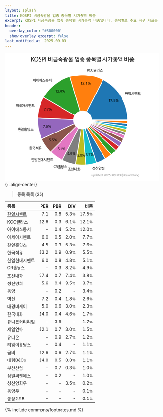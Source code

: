 ```yaml
---
layout: splash
title: KOSPI 비금속광물 업종 종목별 시가총액 비중
excerpt: KOSPI 비금속광물 업종 종목별 시가총액 비중입니다. 종목별로 주요 재무 지표를 함께 표시합니다.
header:
  overlay_color: "#800000"
  show_overlay_excerpt: false
last_modified_at: 2025-09-03
---
```



![KOSPI 비금속광물 업종 종목별 시가총액 비중](/stats/sector/images/kospi_업종_비금속광물_종목.png){: .align-center}


> **종목 목록 (25)**<a id="list"></a>

| **종목** | **PER** | **PBR** | **DIV** | **비중** |
| :------- | ------: | ------: | ------: | -------: |
| [한일시멘트](/300720/) | 7.1 | 0.8 | 5.3<small>%</small> | 17.5<small>%</small> |
| KCC글라스 | 12.6 | 0.3 | 6.1<small>%</small> | 12.1<small>%</small> |
| 아이에스동서 | - | 0.4 | 5.2<small>%</small> | 12.0<small>%</small> |
| 아세아시멘트 | 6.0 | 0.5 | 2.0<small>%</small> | 7.7<small>%</small> |
| 한일홀딩스 | 4.5 | 0.3 | 5.3<small>%</small> | 7.6<small>%</small> |
| 한국석유 | 13.2 | 0.9 | 0.9<small>%</small> | 5.5<small>%</small> |
| 한일현대시멘트 | 6.0 | 0.8 | 4.8<small>%</small> | 5.1<small>%</small> |
| CR홀딩스 | - | 0.3 | 8.2<small>%</small> | 4.9<small>%</small> |
| 조선내화 | 27.4 | 0.7 | 7.4<small>%</small> | 3.8<small>%</small> |
| 성신양회 | 5.6 | 0.4 | 3.5<small>%</small> | 3.7<small>%</small> |
| 동양 | - | 0.2 | - | 3.4<small>%</small> |
| 벽산 | 7.2 | 0.4 | 1.8<small>%</small> | 2.6<small>%</small> |
| 태경비케이 | 5.0 | 0.6 | 3.0<small>%</small> | 2.3<small>%</small> |
| 한국내화 | 14.0 | 0.4 | 4.6<small>%</small> | 1.7<small>%</small> |
| 유니온머티리얼 | - | 3.8 | - | 1.7<small>%</small> |
| 제일연마 | 12.1 | 0.7 | 3.0<small>%</small> | 1.5<small>%</small> |
| 유니온 | - | 0.9 | 2.7<small>%</small> | 1.2<small>%</small> |
| 티웨이홀딩스 | - | 0.4 | - | 1.1<small>%</small> |
| 금비 | 12.6 | 0.6 | 2.7<small>%</small> | 1.1<small>%</small> |
| 대림B&Co | 14.0 | 0.5 | 3.3<small>%</small> | 1.1<small>%</small> |
| 부산산업 | - | 0.7 | 0.3<small>%</small> | 1.0<small>%</small> |
| 삼일씨엔에스 | - | 0.2 | - | 1.0<small>%</small> |
| 성신양회우 | - | - | 3.5<small>%</small> | 0.2<small>%</small> |
| 동양우 | - | - | - | 0.1<small>%</small> |
| 동양2우B | - | - | - | 0.1<small>%</small> |

{% include commons/footnotes.md %}